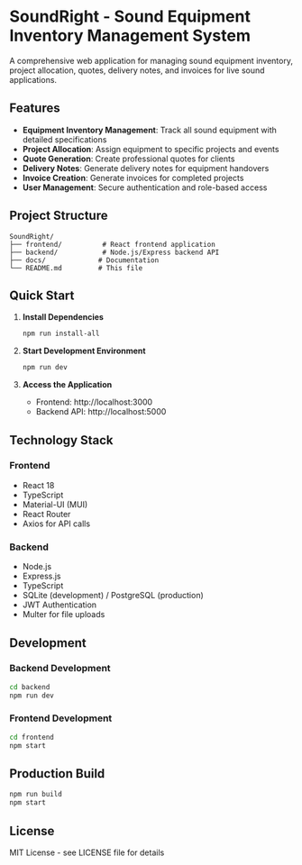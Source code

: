 # SoundRight - Sound Equipment Inventory Management System

A comprehensive web application for managing sound equipment inventory, project allocation, quotes, delivery notes, and invoices for live sound applications.

## Features

- **Equipment Inventory Management**: Track all sound equipment with detailed specifications
- **Project Allocation**: Assign equipment to specific projects and events
- **Quote Generation**: Create professional quotes for clients
- **Delivery Notes**: Generate delivery notes for equipment handovers
- **Invoice Creation**: Generate invoices for completed projects
- **User Management**: Secure authentication and role-based access

## Project Structure

```
SoundRight/
├── frontend/          # React frontend application
├── backend/           # Node.js/Express backend API
├── docs/             # Documentation
└── README.md         # This file
```

## Quick Start

1. **Install Dependencies**
   ```bash
   npm run install-all
   ```

2. **Start Development Environment**
   ```bash
   npm run dev
   ```

3. **Access the Application**
   - Frontend: http://localhost:3000
   - Backend API: http://localhost:5000

## Technology Stack

### Frontend
- React 18
- TypeScript
- Material-UI (MUI)
- React Router
- Axios for API calls

### Backend
- Node.js
- Express.js
- TypeScript
- SQLite (development) / PostgreSQL (production)
- JWT Authentication
- Multer for file uploads

## Development

### Backend Development
```bash
cd backend
npm run dev
```

### Frontend Development
```bash
cd frontend
npm start
```

## Production Build

```bash
npm run build
npm start
```

## License

MIT License - see LICENSE file for details
